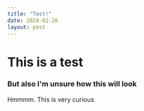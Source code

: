 ```yaml
---
title: "Test!"
date: 2024-01-26
layout: post
---
```


# This is a test
### But also I'm unsure how this will look

Hmmmm. This is very curious

